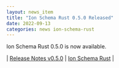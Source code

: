 ```yaml
---
layout: news_item
title: "Ion Schema Rust 0.5.0 Released"
date: 2022-09-13
categories: news ion-schema-rust
---
```


Ion Schema Rust 0.5.0 is now available.

| [Release Notes v0.5.0](https://github.com/amazon-ion/ion-schema-rust/releases/tag/v0.5.0) | [Ion Schema Rust](https://github.com/amazon-ion/ion-schema-rust) |

